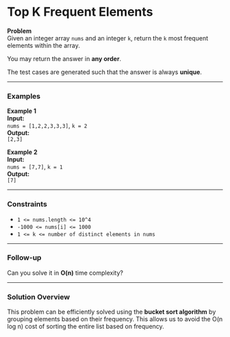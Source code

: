 # Top K Frequent Elements

**Problem**  
Given an integer array `nums` and an integer `k`, return the `k` most frequent elements within the array.

You may return the answer in **any order**.

The test cases are generated such that the answer is always **unique**.

---

### Examples

**Example 1**  
**Input:**  
`nums = [1,2,2,3,3,3]`, `k = 2`  
**Output:**  
`[2,3]`

**Example 2**  
**Input:**  
`nums = [7,7]`, `k = 1`  
**Output:**  
`[7]`

---

### Constraints

- `1 <= nums.length <= 10^4`
- `-1000 <= nums[i] <= 1000`
- `1 <= k <= number of distinct elements in nums`

---

### Follow-up

Can you solve it in **O(n)** time complexity?

---

### Solution Overview

This problem can be efficiently solved using the **bucket sort algorithm** by grouping elements based on their frequency. This allows us to avoid the O(n log n) cost of sorting the entire list based on frequency.
